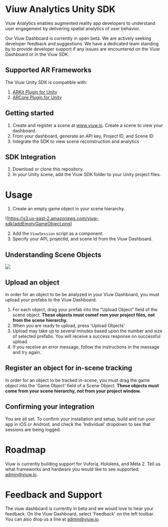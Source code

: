# Viuw Analytics Unity SDK

Viuw Analytics enables augmented reality app developers to understand user engagement by delivering spatial analytics of user behavior.

Our Viuw Dashboard is currently in open beta. We are actively seeking developer feedback and suggestions. We have a dedicated team standing by to provide developer support if any issues are encountered on the Viuw Dashboard or in the Viuw SDK.

## Supported AR Frameworks
The Viuw Unity SDK is compatible with:
1. [ARKit Plugin for Unity](https://bitbucket.org/Unity-Technologies/unity-arkit-plugin/src)
2. [ARCore Plugin for Unity](https://github.com/google-ar/arcore-unity-sdk)

## Getting started
  1. Create and register a scene at www.viuw.io. Create a scene to view your dashboard.
  1. From your dashboard, generate an API key, Project ID, and Scene ID <SCREENSHOT>
  1. Integrate the SDK to view scene reconstruction and analytics

## SDK Integration
1. Download or clone this repository.
1. In your Unity scene, add the Viuw SDK folder to your Unity project files.

# Usage
1. Create an empty game object in your scene hierarchy.

![https://s3.us-east-2.amazonaws.com/viuw-sdk/addEmptyGameObject.png]

2. Add the ```ViuwSession``` script as a component.
3. Specify your API, projectId, and scene Id from the Viuw Dashboard.

## Understanding Scene Objects

![](https://s3.us-east-2.amazonaws.com/viuw-sdk/scene-object-diagram+(1).png)

## Upload an object
In order for an object to be be analyzed in your Viuw Dashboard, you must upload your prefabs to the Viuw Dashboard.

1. For each object, drag your prefab into the "Upload Object" field of the scene object. **These objects must comef rom your project files, not from the scene hierarchy.**
1. When you are ready to upload, press 'Upload Objects'
1. Upload may take up to several minutes based upon the number and size of selected prefabs. You will receive a success response on successful upload. 
1. If you receive an error message, follow the instructions in the message and try again. <SCREENSHOT>

## Register an object for in-scene tracking
In order for an object to be tracked in-scene, you must drag the game object into the 'Game Object' field of a Scene Object. **These objects must come from your scene hierarchy, not from your project window.**

## Confirming your integration 
You are all set. To confirm your installation and setup, build and run your app in iOS or Android, and check the 'Individual' dropdown to see that sessions are being logged.

# Roadmap
Viuw is currently building support for Vuforia, Hololens, and Meta 2. Tell us what frameworks and hardware you would like to see supported: admin@viuw.io.

# Feedback and Support
The viuw dashboard is currently in beta and we would love to hear your feedback. On the Viuw Dashboard, select 'Feedback' on the left toolbar. You can also drop us a line at admin@viuw.io.
